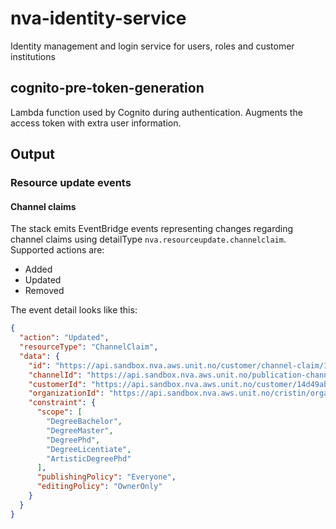 # nva-identity-service
Identity management and login service for users, roles and customer institutions

## cognito-pre-token-generation
Lambda function used by Cognito during authentication. Augments the access token with extra user information.

## Output

### Resource update events

#### Channel claims
The stack emits EventBridge events representing changes regarding channel claims using detailType `nva.resourceupdate.channelclaim`.
Supported actions are:
* Added
* Updated
* Removed

The event detail looks like this:
```json
{
  "action": "Updated",
  "resourceType": "ChannelClaim",
  "data": {
    "id": "https://api.sandbox.nva.aws.unit.no/customer/channel-claim/1864A370-80CA-4BE5-9CB7-40B0CCEF23CA",
    "channelId": "https://api.sandbox.nva.aws.unit.no/publication-channels-v2/serial-publication/1864A370-80CA-4BE5-9CB7-40B0CCEF23CA",
    "customerId": "https://api.sandbox.nva.aws.unit.no/customer/14d49ab7-4d1d-464d-b732-54b5c46ce6cc",
    "organizationId": "https://api.sandbox.nva.aws.unit.no/cristin/organization/20754.0.0.0",
    "constraint": {
      "scope": [
        "DegreeBachelor",
        "DegreeMaster",
        "DegreePhd",
        "DegreeLicentiate",
        "ArtisticDegreePhd"
      ],
      "publishingPolicy": "Everyone",
      "editingPolicy": "OwnerOnly"
    }
  }
}
```